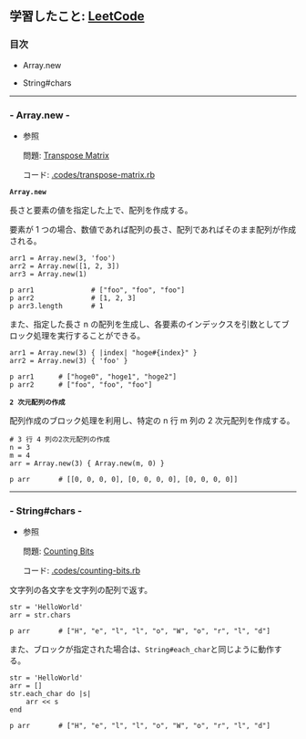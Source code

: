 ## 学習したこと: [LeetCode](https://leetcode.com/)

### 目次

- Array.new

- String#chars

---

### - Array.new -

- 参照

  問題: [Transpose Matrix](https://leetcode.com/problems/transpose-matrix/)

  コード: [.codes/transpose-matrix.rb](https://github.com/DaisukeKarasawa/blog/blob/main/day-7-11/leetcode/codes/transpose-matrix.rb)

**`Array.new`**

長さと要素の値を指定した上で、配列を作成する。

要素が 1 つの場合、数値であれば配列の長さ、配列であればそのまま配列が作成される。

```
arr1 = Array.new(3, 'foo')
arr2 = Array.new([1, 2, 3])
arr3 = Array.new(1)

p arr1              # ["foo", "foo", "foo"]
p arr2              # [1, 2, 3]
p arr3.length       # 1
```

また、指定した長さ n の配列を生成し、各要素のインデックスを引数としてブロック処理を実行することができる。

```
arr1 = Array.new(3) { |index| "hoge#{index}" }
arr2 = Array.new(3) { 'foo' }

p arr1      # ["hoge0", "hoge1", "hoge2"]
p arr2      # ["foo", "foo", "foo"]
```

**`2 次元配列の作成`**

配列作成のブロック処理を利用し、特定の n 行 m 列の 2 次元配列を作成する。

```
# 3 行 4 列の2次元配列の作成
n = 3
m = 4
arr = Array.new(3) { Array.new(m, 0) }

p arr       # [[0, 0, 0, 0], [0, 0, 0, 0], [0, 0, 0, 0]]
```

---

### - String#chars -

- 参照

  問題: [Counting Bits](https://leetcode.com/problems/counting-bits/)

  コード: [.codes/counting-bits.rb](https://github.com/DaisukeKarasawa/blog/blob/main/day-7-11/leetcode/codes/counting-bits.rb)

文字列の各文字を文字列の配列で返す。

```
str = 'HelloWorld'
arr = str.chars

p arr       # ["H", "e", "l", "l", "o", "W", "o", "r", "l", "d"]
```

また、ブロックが指定された場合は、`String#each_char`と同じように動作する。

```
str = 'HelloWorld'
arr = []
str.each_char do |s|
    arr << s
end

p arr       # ["H", "e", "l", "l", "o", "W", "o", "r", "l", "d"]
```
